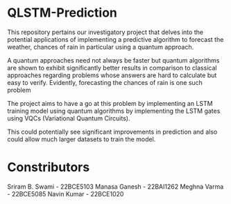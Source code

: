 # QLSTM-Prediction
This repository pertains our investigatory project that delves into the potential applications of implementing a predictive algorithm to forecast the weather, chances of rain in particular using a quantum approach.

A quantum approaches need not always be faster but quantum algorithms are shown to exhibit significantly better results in comparison to classical approaches regarding problems whose answers are hard to calculate but easy to verify.
Evidently, forecasting the chances of rain is one such problem

The project aims to have a go at this problem by implementing an LSTM training model using quantum algorithms by implementing the LSTM gates using VQCs (Variational Quantum Circuits).

This could potentially see significant improvements in prediction and also could allow much larger datasets to train the model.

# Constributors
Sriram B. Swami - 22BCE5103
Manasa Ganesh - 22BAI1262
Meghna Varma - 22BCE5085
Navin Kumar - 22BCE1020
